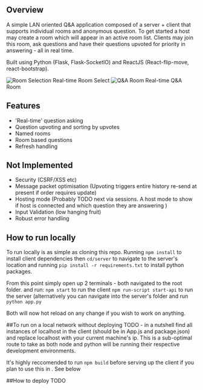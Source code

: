 ## Overview
A simple LAN oriented Q&A application composed of a  server + client that supports individual rooms and anonymous question. 
To get started a host may create a room which will appear in an active room list. Clients may join this room, ask questions and have their questions upvoted for priority in answering - all in real time.

Built using Python (Flask, Flask-SocketIO) and ReactJS (React-flip-move, react-bootstrap).

![Room Selection](https://github.com/ddiv739/q-a_flask_socketio_react/blob/master/Readme%20Resources/1.PNG)
Real-time Room Select
![Q&A Room](https://github.com/ddiv739/q-a_flask_socketio_react/blob/master/Readme%20Resources/2.PNG)
Real-time Q&A Room

## Features

+ 'Real-time' question asking
+ Question upvoting and sorting by upvotes
+ Named rooms 
+ Room based questions
+ Refresh handling

## Not Implemented

+ Security (CSRF/XSS etc)
+ Message packet optimisation (Upvoting triggers entire history re-send at present if order requires update)
+ Hosting mode (Probably TODO next via sessions. A host mode to show if host is connected and which question they are answering )
+ Input Validation (low hanging fruit)
+ Robust error handling

##  How to run locally

To run locally is as simple as cloning this repo. Running `npm install` to install client dependencies then `cd/server` to navigate to the server's location and running `pip install -r requirements.txt` to install python packages.

From this point simply open up 2 terminals - both navigated to the root folder. and run:
`npm start` to run the client
`npm run-script start-api` to run the server (alternatively you can navigate into the server's folder and run `python app.py`

Both will now hot reload on any change if you wish to work on anything.

##To run on a local network without deploying
TODO - in a nutshell find all instances of localhost in the client (should be in App.js and package.json) and replace localhost with your current machine's ip. This is a sub-optimal route to take as both node and python will be running their respective development environments.

It's highly reccomended to run `npm build` before serving up the client if you plan to use this in . See below

##How to deploy
TODO
